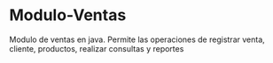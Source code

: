 # Modulo-Ventas
Modulo de ventas en java. Permite las operaciones de registrar venta, cliente, productos, realizar consultas y reportes 
